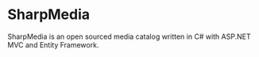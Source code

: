 # SharpMedia
SharpMedia is an open sourced media catalog written in C# with ASP.NET MVC and Entity Framework.
